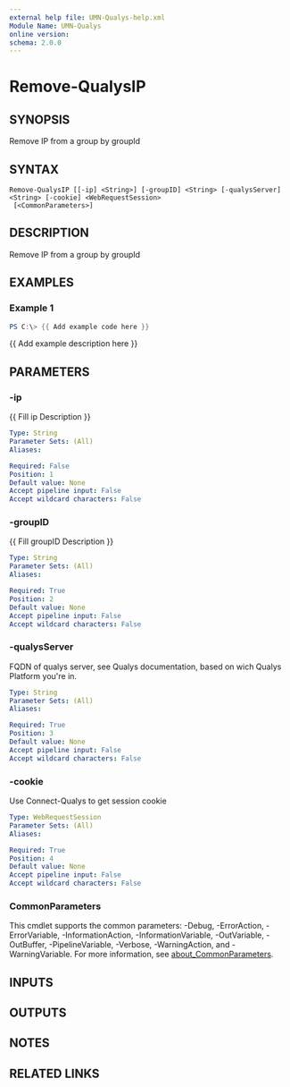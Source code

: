 ```yaml
---
external help file: UMN-Qualys-help.xml
Module Name: UMN-Qualys
online version:
schema: 2.0.0
---
```


# Remove-QualysIP

## SYNOPSIS
Remove IP from a group by groupId

## SYNTAX

```
Remove-QualysIP [[-ip] <String>] [-groupID] <String> [-qualysServer] <String> [-cookie] <WebRequestSession>
 [<CommonParameters>]
```

## DESCRIPTION
Remove IP from a group by groupId

## EXAMPLES

### Example 1
```powershell
PS C:\> {{ Add example code here }}
```

{{ Add example description here }}

## PARAMETERS

### -ip
{{ Fill ip Description }}

```yaml
Type: String
Parameter Sets: (All)
Aliases:

Required: False
Position: 1
Default value: None
Accept pipeline input: False
Accept wildcard characters: False
```

### -groupID
{{ Fill groupID Description }}

```yaml
Type: String
Parameter Sets: (All)
Aliases:

Required: True
Position: 2
Default value: None
Accept pipeline input: False
Accept wildcard characters: False
```

### -qualysServer
FQDN of qualys server, see Qualys documentation, based on wich Qualys Platform you're in.

```yaml
Type: String
Parameter Sets: (All)
Aliases:

Required: True
Position: 3
Default value: None
Accept pipeline input: False
Accept wildcard characters: False
```

### -cookie
Use Connect-Qualys to get session cookie

```yaml
Type: WebRequestSession
Parameter Sets: (All)
Aliases:

Required: True
Position: 4
Default value: None
Accept pipeline input: False
Accept wildcard characters: False
```

### CommonParameters
This cmdlet supports the common parameters: -Debug, -ErrorAction, -ErrorVariable, -InformationAction, -InformationVariable, -OutVariable, -OutBuffer, -PipelineVariable, -Verbose, -WarningAction, and -WarningVariable. For more information, see [about_CommonParameters](http://go.microsoft.com/fwlink/?LinkID=113216).

## INPUTS

## OUTPUTS

## NOTES

## RELATED LINKS
